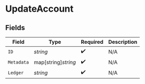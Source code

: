 # UpdateAccount


## Fields

| Field               | Type                | Required            | Description         |
| ------------------- | ------------------- | ------------------- | ------------------- |
| `ID`                | *string*            | :heavy_check_mark:  | N/A                 |
| `Metadata`          | map[string]*string* | :heavy_check_mark:  | N/A                 |
| `Ledger`            | *string*            | :heavy_check_mark:  | N/A                 |